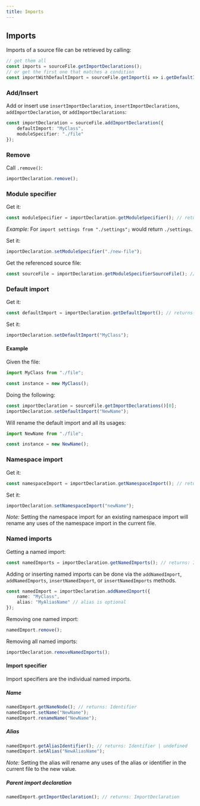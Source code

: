 ```yaml
---
title: Imports
---
```


## Imports

Imports of a source file can be retrieved by calling:

```ts
// get them all
const imports = sourceFile.getImportDeclarations();
// or get the first one that matches a condition
const importWithDefaultImport = sourceFile.getImport(i => i.getDefaultImport() != null);
```

### Add/Insert

Add or insert use `insertImportDeclaration`, `insertImportDeclarations`, `addImportDeclaration`, or `addImportDeclarations`:

```ts
const importDeclaration = sourceFile.addImportDeclaration({
    defaultImport: "MyClass",
    moduleSpecifier: "./file"
});
```

### Remove

Call `.remove()`:

```ts
importDeclaration.remove();
```

### Module specifier

Get it:

```ts
const moduleSpecifier = importDeclaration.getModuleSpecifier(); // returns: string
```

_Example:_ For `import settings from "./settings";` would return `./settings`.

Set it:

```ts
importDeclaration.setModuleSpecifier("./new-file");
```

Get the referenced source file:

```ts
const sourceFile = importDeclaration.getModuleSpecifierSourceFile(); // returns: SourceFile | undefined
```

### Default import

Get it:

```ts
const defaultImport = importDeclaration.getDefaultImport(); // returns: Identifier | undefined
```

Set it:

```ts
importDeclaration.setDefaultImport("MyClass");
```

#### Example

Given the file:

```ts
import MyClass from "./file";

const instance = new MyClass();
```

Doing the following:

```ts
const importDeclaration = sourceFile.getImportDeclarations()[0];
importDeclaration.setDefaultImport("NewName");
````

Will rename the default import and all its usages:

```ts
import NewName from "./file";

const instance = new NewName();
```

### Namespace import

Get it:

```ts
const namespaceImport = importDeclaration.getNamespaceImport(); // returns: Identifier | undefined
```

Set it:

```ts
importDeclaration.setNamespaceImport("newName");
```

_Note:_ Setting the namespace import for an existing namespace import will rename any uses of the namespace import in the current file.

### Named imports

Getting a named import:

```ts
const namedImports = importDeclaration.getNamedImports(); // returns: ImportSpecifier
```

Adding or inserting named imports can be done via the `addNamedImport`, `addNamedImports`, `insertNamedImport`, or `insertNamedImports` methods.

```ts
const namedImport = importDeclaration.addNamedImport({
    name: "MyClass",
    alias: "MyAliasName" // alias is optional
});
```

Removing one named import:

```ts
namedImport.remove();
```

Removing all named imports:

```ts
importDeclaration.removeNamedImports();
```

#### Import specifier

Import specifiers are the individual named imports.

##### Name

```ts
namedImport.getNameNode(); // returns: Identifier
namedImport.setName("NewName");
namedImport.renameName("NewName");
```

##### Alias

```ts
namedImport.getAliasIdentifier(); // returns: Identifier | undefined
namedImport.setAlias("NewAliasName");
```

_Note:_ Setting the alias will rename any uses of the alias or identifier in the current file to the new value.

##### Parent import declaration

```ts
namedImport.getImportDeclaration(); // returns: ImportDeclaration
```
